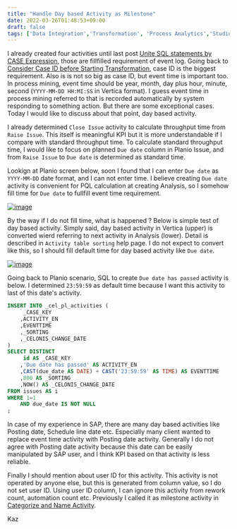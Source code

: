 ```yaml
---
title: "Handle Day based Activity as Milestone"
date: 2022-03-26T01:48:53+09:00
draft: false
tags: ['Data Integration','Transformation', 'Process Analytics','Studio','Analysis']
---
```


I already created four activities until last post [Unite SQL statements by CASE Expression](../2022-03-19-unite-sql-statements-by-case-expression), those are fillfilled requirement of event log. Going back to [Consider Case ID before Starting Transformation](../2022-02-12-consider-case-id-before-starting-transformation), case ID is the biggest requirement. Also is is not so big as case ID, but event time is important too. In process mining, event time should be year, month, day plus hour, minute, second (`YYYY-MM-DD HH:MI:SS` in Vertica format). I guess event time in process mining referred to that is recorded automatically by system responding to something action. But there are some exceptional cases. Today I would like to discuss about that point, day based activity.

I already determined `Close Issue` activity to calculate throughput time from `Raise Issue`. This itself is meaningful KPI but it is more understandable if I compare with standard throughput time. To calculate standard throughput time, I would like to focus on planned `Due date` column in Planio Issue, and from `Raise Issue` to `Due date` is determined as standard time.

Lookign at Planio screen below, soon I found that I can enter `Due date` as `YYYY-MM-DD` date format, and I can not enter time. I believe creating `Due date` activity is convenient for PQL calculation at creating Analysis, so I somehow fill time for `Due date` to fullfill event time requirement.

[![image](https://user-images.githubusercontent.com/67397583/159487601-38bd7abf-0fb4-4447-a5bb-5704cdea60a4.png)](https://user-images.githubusercontent.com/67397583/159487601-38bd7abf-0fb4-4447-a5bb-5704cdea60a4.png)

By the way if I do not fill time, what is happened ? Below is simple test of day based activity. Simply said, day based activity in Vertica (upper) is converted wierd referring to next activity in Analysis (lower). Detail is described in `Activity table sorting` help page. I do not expect to convert like this, so I should fill default time for day based activity like `Due date`.

[![image](https://user-images.githubusercontent.com/67397583/159489824-fc764de9-a2e3-462f-8a9d-3f07313e6f26.png)](https://user-images.githubusercontent.com/67397583/159489824-fc764de9-a2e3-462f-8a9d-3f07313e6f26.png)

Going back to Planio scenario, SQL to create `Due date has passed` activity is below. I determined `23:59:59` as default time because I want this activity to last of this date's activity.

```sql
INSERT INTO _cel_pl_activities (
     _CASE_KEY
    ,ACTIVITY_EN
    ,EVENTTIME
    ,_SORTING 
    ,_CELONIS_CHANGE_DATE
)
SELECT DISTINCT
     id AS _CASE_KEY
    ,'Due date has passed' AS ACTIVITY_EN
    ,CAST(due_date AS DATE) + CAST('23:59:59' AS TIME) AS EVENTTIME
    ,800 AS _SORTING
    ,NOW() AS _CELONIS_CHANGE_DATE
FROM issues AS i
WHERE 1=1
    AND due_date IS NOT NULL
;
```

In case of my experience in SAP, there are many day based activities like Posting date, Schedule line date etc. Especially many client wanted to replace event time activity with Posting date activity. Generally I do not agree with Posting date activity because this date can be easily manipulated by SAP user, and I think KPI based on that activity is less reliable. 

Finally I should mention about user ID for this activity. This activity is not operated by anyone else, but this is generated from column value, so I do not set user ID. Using user ID column, I can ignore this activity from rework count, automation count etc. Previously I called it as milestone activity in [Categorize and Name Activity](../2021-07-24-categorize-and-name-activity).

Kaz